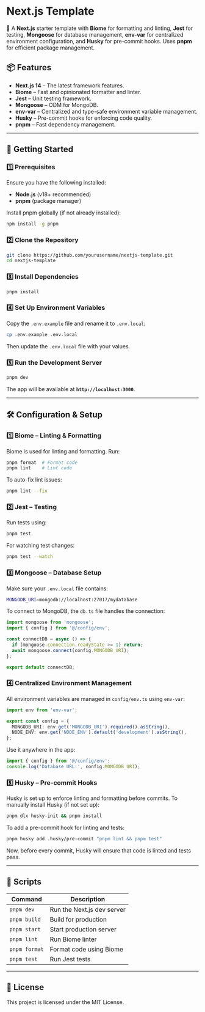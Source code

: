 # Next.js Template

🚀 A **Next.js** starter template with **Biome** for formatting and linting, **Jest** for testing, **Mongoose** for database management, **env-var** for centralized environment configuration, and **Husky** for pre-commit hooks. Uses **pnpm** for efficient package management.

## 📦 Features
- **Next.js 14** – The latest framework features.
- **Biome** – Fast and opinionated formatter and linter.
- **Jest** – Unit testing framework.
- **Mongoose** – ODM for MongoDB.
- **env-var** – Centralized and type-safe environment variable management.
- **Husky** – Pre-commit hooks for enforcing code quality.
- **pnpm** – Fast dependency management.

---

## 🚀 Getting Started

### 1️⃣ Prerequisites
Ensure you have the following installed:
- **Node.js** (v18+ recommended)
- **pnpm** (package manager)

Install pnpm globally (if not already installed):
```sh
npm install -g pnpm
```

### 2️⃣ Clone the Repository
```sh
git clone https://github.com/yourusername/nextjs-template.git
cd nextjs-template
```

### 3️⃣ Install Dependencies
```sh
pnpm install
```

### 4️⃣ Set Up Environment Variables
Copy the `.env.example` file and rename it to `.env.local`:
```sh
cp .env.example .env.local
```
Then update the `.env.local` file with your values.

### 5️⃣ Run the Development Server
```sh
pnpm dev
```
The app will be available at **`http://localhost:3000`**.

---

## 🛠 Configuration & Setup

### **1️⃣ Biome – Linting & Formatting**
Biome is used for linting and formatting. Run:
```sh
pnpm format  # Format code
pnpm lint    # Lint code
```

To auto-fix lint issues:
```sh
pnpm lint --fix
```

### **2️⃣ Jest – Testing**
Run tests using:
```sh
pnpm test
```
For watching test changes:
```sh
pnpm test --watch
```

### **3️⃣ Mongoose – Database Setup**
Make sure your `.env.local` file contains:
```sh
MONGODB_URI=mongodb://localhost:27017/mydatabase
```
To connect to MongoDB, the `db.ts` file handles the connection:
```ts
import mongoose from 'mongoose';
import { config } from '@/config/env';

const connectDB = async () => {
  if (mongoose.connection.readyState >= 1) return;
  await mongoose.connect(config.MONGODB_URI);
};

export default connectDB;
```

### **4️⃣ Centralized Environment Management**
All environment variables are managed in `config/env.ts` using `env-var`:
```ts
import env from 'env-var';

export const config = {
  MONGODB_URI: env.get('MONGODB_URI').required().asString(),
  NODE_ENV: env.get('NODE_ENV').default('development').asString(),
};
```
Use it anywhere in the app:
```ts
import { config } from '@/config/env';
console.log('Database URL:', config.MONGODB_URI);
```

### **5️⃣ Husky – Pre-commit Hooks**
Husky is set up to enforce linting and formatting before commits.
To manually install Husky (if not set up):
```sh
pnpm dlx husky-init && pnpm install
```

To add a pre-commit hook for linting and tests:
```sh
pnpm husky add .husky/pre-commit "pnpm lint && pnpm test"
```

Now, before every commit, Husky will ensure that code is linted and tests pass.

---

## 📜 Scripts
| Command           | Description              |
|------------------|------------------------|
| `pnpm dev`       | Run the Next.js dev server |
| `pnpm build`     | Build for production    |
| `pnpm start`     | Start production server |
| `pnpm lint`      | Run Biome linter        |
| `pnpm format`    | Format code using Biome |
| `pnpm test`      | Run Jest tests          |

---

## 📄 License
This project is licensed under the MIT License.

